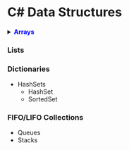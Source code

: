 # C# Data Structures

<details>
<summary><span style="color:blue"><strong>Arrays</strong></span></summary>

#### <span style="color:blue">Declaration</span>
```csharp
// Single-dimensional array
type[] arrayName;

// Multi-dimensional array
type[,] arrayName;

// Jagged array (array of arrays)
type[][] arrayName;
```

#### <span style="color:blue">Initialization</span>
```csharp
// Single-dimensional array
int[] numbers = new int[5];  // Creates array of 5 integers with default values
int[] numbers = new int[] { 1, 2, 3, 4, 5 };  // Creates and initializes
int[] numbers = { 1, 2, 3, 4, 5 };  // Shorthand initialization

// Multi-dimensional array
int[,] matrix = new int[3, 4];  // Creates a 3x4 array
int[,] matrix = { { 1, 2, 3 }, { 4, 5, 6 } };  // 2x3 array

// Jagged array
int[][] jaggedArray = new int[3][];
jaggedArray[0] = new int[] { 1, 2, 3 };
jaggedArray[1] = new int[] { 4, 5 };
jaggedArray[2] = new int[] { 6, 7, 8, 9 };
```

#### <span style="color:blue">Accessing Elements</span>
```csharp
// Single-dimensional array
int value = numbers[0];  // Access the first element
numbers[0] = 10;        // Modify the first element

// Multi-dimensional array
int value = matrix[1, 2];  // Access element at row 1, column 2
matrix[1, 2] = 15;        // Modify element at row 1, column 2

// Jagged array
int value = jaggedArray[0][1];  // Access second element of first array
jaggedArray[0][1] = 20;         // Modify second element of first array
```

#### <span style="color:blue">Adding and Removing Elements</span>
```csharp
// Arrays in C# have fixed size after creation, so to "add" or "remove" elements:

// To add elements (requires creating a new array)
int[] numbers = { 1, 2, 3 };
int[] newNumbers = new int[numbers.Length + 1];
Array.Copy(numbers, newNumbers, numbers.Length);
newNumbers[newNumbers.Length - 1] = 4;  // Add new element at the end

// Alternative approach using Resize
Array.Resize(ref numbers, numbers.Length + 1);
numbers[numbers.Length - 1] = 4;

// To remove elements (requires creating a new array)
int indexToRemove = 1;
int[] smallerArray = new int[numbers.Length - 1];
Array.Copy(numbers, 0, smallerArray, 0, indexToRemove);
Array.Copy(numbers, indexToRemove + 1, smallerArray, indexToRemove, numbers.Length - indexToRemove - 1);
```

#### <span style="color:green">Methods</span>

<details>
<summary><span style="color:blue">Array.Sort()</span></summary>

```csharp
// Sort array in ascending order
int[] numbers = { 5, 2, 8, 1, 3 };
Array.Sort(numbers);
// Result: numbers = { 1, 2, 3, 5, 8 }

// Sort with custom comparison
Array.Sort(numbers, (a, b) => b.CompareTo(a));  // Descending order
// Result: numbers = { 8, 5, 3, 2, 1 }

// Sort one array based on another
string[] names = { "Alice", "Bob", "Charlie" };
int[] ages = { 30, 25, 35 };
Array.Sort(ages, names);  // Sort names based on ages
// Result: names = { "Bob", "Alice", "Charlie" }, ages = { 25, 30, 35 }
```
</details>

<details>
<summary><span style="color:blue">Array.Reverse()</span></summary>

```csharp
// Reverse entire array
int[] numbers = { 1, 2, 3, 4, 5 };
Array.Reverse(numbers);
// Result: numbers = { 5, 4, 3, 2, 1 }

// Reverse portion of array
int[] values = { 1, 2, 3, 4, 5, 6 };
Array.Reverse(values, 1, 3);  // Reverse 3 elements starting at index 1
// Result: values = { 1, 4, 3, 2, 5, 6 }
```
</details>

<details>
<summary><span style="color:blue">Array.Clear()</span></summary>

```csharp
// Clear entire array (set to default values)
int[] numbers = { 1, 2, 3, 4, 5 };
Array.Clear(numbers, 0, numbers.Length);
// Result: numbers = { 0, 0, 0, 0, 0 }

// Clear portion of array
string[] names = { "Alice", "Bob", "Charlie", "David" };
Array.Clear(names, 1, 2);  // Clear 2 elements starting at index 1
// Result: names = { "Alice", null, null, "David" }
```
</details>

<details>
<summary><span style="color:blue">Array.Copy()</span></summary>

```csharp
// Copy entire array
int[] source = { 1, 2, 3, 4, 5 };
int[] destination = new int[source.Length];
Array.Copy(source, destination, source.Length);
// Result: destination = { 1, 2, 3, 4, 5 }

// Copy portion of array
int[] partial = new int[3];
Array.Copy(source, 1, partial, 0, 3);
// Result: partial = { 2, 3, 4 }
```
</details>

<details>
<summary><span style="color:blue">Array.IndexOf() / LastIndexOf()</span></summary>

```csharp
// Find first occurrence
int[] numbers = { 10, 20, 30, 20, 40 };
int firstIndex = Array.IndexOf(numbers, 20);
// Result: firstIndex = 1

// Find last occurrence
int lastIndex = Array.LastIndexOf(numbers, 20);
// Result: lastIndex = 3

// Find in a specific range
int rangeIndex = Array.IndexOf(numbers, 20, 2);  // Start from index 2
// Result: rangeIndex = 3
```
</details>

<details>
<summary><span style="color:blue">Array.Resize()</span></summary>

```csharp
// Increase array size
int[] numbers = { 1, 2, 3 };
Array.Resize(ref numbers, 5);
// Result: numbers = { 1, 2, 3, 0, 0 }

// Decrease array size (truncates elements)
int[] values = { 10, 20, 30, 40, 50 };
Array.Resize(ref values, 3);
// Result: values = { 10, 20, 30 }
```
</details>

<details>
<summary><span style="color:blue">Array.Find() / FindAll()</span></summary>

```csharp
// Find first matching element
int[] numbers = { 1, 2, 3, 4, 5, 6, 7, 8 };
int firstEven = Array.Find(numbers, n => n % 2 == 0);
// Result: firstEven = 2

// Find all matching elements
int[] allEvens = Array.FindAll(numbers, n => n % 2 == 0);
// Result: allEvens = { 2, 4, 6, 8 }

// Find first or default
int greaterThanTen = Array.Find(numbers, n => n > 10);
// Result: greaterThanTen = 0 (default for int since no element > 10)
```
</details>

<details>
<summary><span style="color:blue">Array.Exists() / TrueForAll()</span></summary>

```csharp
// Check if any element satisfies a condition
int[] numbers = { 1, 2, 3, 4, 5 };
bool hasEven = Array.Exists(numbers, n => n % 2 == 0);
// Result: hasEven = true

// Check if all elements satisfy a condition
bool allPositive = Array.TrueForAll(numbers, n => n > 0);
// Result: allPositive = true
```
</details>

<details>
<summary><span style="color:blue">Array.ConvertAll()</span></summary>

```csharp
// Convert array elements to different type
int[] numbers = { 1, 2, 3, 4, 5 };
string[] stringNumbers = Array.ConvertAll(numbers, n => n.ToString());
// Result: stringNumbers = { "1", "2", "3", "4", "5" }

// Convert to computed values
double[] doubles = Array.ConvertAll(numbers, n => n * 1.5);
// Result: doubles = { 1.5, 3.0, 4.5, 6.0, 7.5 }
```
</details>

#### <span style="color:blue">Properties</span>

<details>
<summary><span style="color:blue">Array Properties</span></summary>

```csharp
// Get array length
int[] numbers = { 1, 2, 3, 4, 5 };
int length = numbers.Length;  // length = 5

// Get array rank (number of dimensions)
int[,] matrix = new int[3, 4];
int rank = matrix.Rank;  // rank = 2

// Get length of specific dimension
int rows = matrix.GetLength(0);  // rows = 3
int cols = matrix.GetLength(1);  // cols = 4

// Get lower and upper bounds
int lowerBound = matrix.GetLowerBound(0);  // Usually 0
int upperBound = matrix.GetUpperBound(0);  // Usually length-1
```
</details>

</details>

### Lists

### Dictionaries
- HashSets
  - HashSet<T>
  - SortedSet<T>

### FIFO/LIFO Collections
- Queues
- Stacks
